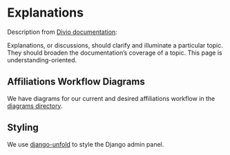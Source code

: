 # Explanations

Description from
[Divio documentation](https://docs.divio.com/documentation-system/explanation/):

Explanations, or discussions, should clarify and illuminate a particular topic.
They should broaden the documentation’s coverage of a topic. This page is
understanding-oriented.

## Affiliations Workflow Diagrams

We have diagrams for our current and desired affiliations workflow in the
[diagrams directory](./diagrams).

## Styling

We use 
[django-unfold](https://github.com/unfoldadmin/django-unfold?tab=readme-ov-file) 
to style the Django admin panel.
